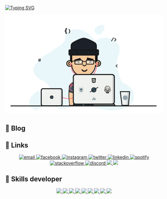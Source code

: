 [![Typing SVG](https://readme-typing-svg.herokuapp.com?font=Fira+Code&size=25&duration=5015&pause=982&width=900&height=80&lines=Hello%2C+how+are+you%2C+my+name+is+Donyor%2C+how+can+I+help+you%3F)](https://git.io/typing-svg)

<p align="center">
  <img src="./donyottech.gif" alt="Hi, I'm Donyor 👋 I'm a 🚀 Uzbek developer 🚀 I ❤️ Happy Hardcore ❤️">

</p>

## :memo: Blog

## :link: Links

<p align="center">  
<a href="mailto:rakhmatullayevdonyor@gmail.com">
<img src="https://img.icons8.com/color/96/000000/gmail.png" alt="email"/>
</a>
<a href="https://www.facebook.com/DonyorRakhmatullaev/">
<img src="https://img.icons8.com/color/96/000000/facebook.png" alt="facebook"/>
</a>
<a href="https://www.instagram.com/donyor_rakhmatullaev/">
<img src="https://img.icons8.com/color/96/000000/instagram-new.png" alt="instagram"/>
</a>
<a href="https://twitter.com/uzbone96">
<img src="https://img.icons8.com/color/96/000000/twitter-squared.png" alt="twitter"/>
</a>
<a href="https://www.linkedin.com/in/donyor-rakhmatullaev-67b51b203/">
<img src="https://img.icons8.com/color/96/000000/linkedin.png" alt="linkedin"/>
</a>
<a href="https://open.spotify.com/user/uzbone96">
<img src="https://img.icons8.com/color/96/000000/spotify--v1.png" alt="spotify"/>
</a>
<a href="https://stackoverflow.com/users/16670404/donyor-rakhmatullaev">
<img src="https://img.icons8.com/color/96/000000/stackoverflow.png" alt="stackoverflow"/>
</a>
<a href="https://discord.gg/Donyor#9385">
<img src="https://img.icons8.com/color/96/000000/discord-logo.png" alt="discord"/>
</a>
<a href="https://t.me/donyor_rakhmatullaev">
<img src="https://img.icons8.com/color/96/000000/telegram-app--v1.png"/>
</a>
<a href="https://leetcode.com/MrDonyor/">
<img src="https://img.icons8.com/external-tal-revivo-shadow-tal-revivo/96/000000/external-level-up-your-coding-skills-and-quickly-land-a-job-logo-shadow-tal-revivo.png"/>
</a>
</p>

## :memo: Skills developer

<p align="center">
  <a href="">
    <img src="https://img.icons8.com/color/96/000000/html-5.png"/>
  </a>
  <a href="">
    <img src="https://img.icons8.com/color/96/000000/css3.png"/>
  </a>
   <a href="">
    <img src="https://img.icons8.com/color/96/000000/sass.png"/>
  </a>
   <a href="">
   <img src="https://img.icons8.com/color/96/000000/tailwindcss.png"/>
  </a>
   <a href="">
    <img src="https://img.icons8.com/color/96/000000/bootstrap.png"/>
  </a>
  <a href="">
    <img src="https://img.icons8.com/color/96/000000/javascript--v1.png"/>
  </a>
  <a href="">
    <img src="https://img.icons8.com/external-tal-revivo-shadow-tal-revivo/96/000000/external-vuejs-an-open-source-javascript-framework-for-building-user-interfaces-and-single-page-applications-logo-shadow-tal-revivo.png"/>
  </a>
   <a href="">
    <img src="https://img.icons8.com/color/96/000000/react-native.png"/>
  </a>
   <a href="">
    <img src="https://img.icons8.com/color/96/000000/git.png"/>
  </a>
</p>
